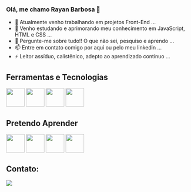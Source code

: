 ### Olá, me chamo Rayan Barbosa 👋



- 🔭 Atualmente venho trabalhando em projetos Front-End ...
- 🌱 Venho estudando e aprimorando meu conhecimento em JavaScript, HTML e CSS ...
- 💬 Pergunte-me sobre tudo!! O que não sei, pesquiso e aprendo ...
- 📫 Entre em contato comigo por aqui ou pelo meu linkedin ...
- ⚡ Leitor assíduo, calistênico, adepto ao aprendizado contínuo ...

## Ferramentas e Tecnologias
<div>
<img src="https://cdn.jsdelivr.net/gh/devicons/devicon/icons/html5/html5-original.svg" width="50px" height="50px"/>
<img src="https://cdn.jsdelivr.net/gh/devicons/devicon/icons/javascript/javascript-original.svg" width="50px" height="50px" />
<img src="https://cdn.jsdelivr.net/gh/devicons/devicon/icons/css3/css3-original.svg"  width="50px" height="50px"/>
<img src="https://cdn.jsdelivr.net/gh/devicons/devicon/icons/git/git-original.svg" width="50px" height="50px"//>
</div>     

## Pretendo Aprender
<div>
<img src="https://cdn.jsdelivr.net/gh/devicons/devicon/icons/react/react-original.svg"  width="50px" height="50px"/>
<img src="https://cdn.jsdelivr.net/gh/devicons/devicon/icons/typescript/typescript-original.svg" width="50px" height="50px"/>
<img src="https://cdn.jsdelivr.net/gh/devicons/devicon/icons/mysql/mysql-original.svg" width="50px" height="50px"/>
<img src="https://cdn.jsdelivr.net/gh/devicons/devicon/icons/nodejs/nodejs-original.svg" width="50px" height="50px"/>
</div>  

## Contato:

<div>
<a href="https://www.linkedin.com/in/seu-usuário-linkedln-aqui" target="_blank"><img src="https://img.shields.io/badge/-LinkedIn-%230077B5?style=for-the-badge&logo=linkedin&logoColor=white" target="_blank"></a>
</div>

